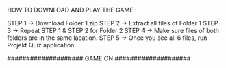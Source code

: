 HOW TO DOWNLOAD AND PLAY THE GAME :

STEP 1 -> Download Folder 1.zip
STEP 2 -> Extract all files of Folder 1
STEP 3 -> Repeat STEP 1 & STEP 2 for Folder 2
STEP 4 -> Make sure files of both folders are in the same lacation.
STEP 5 -> Once you see all 6 files, run Projekt Quiz application.

#################### GAME ON ####################

